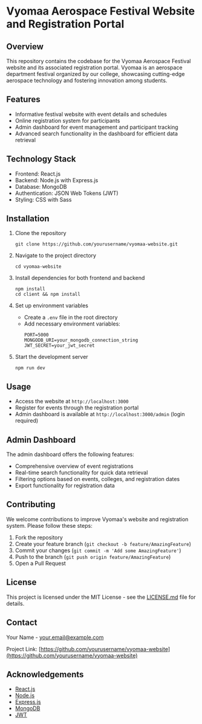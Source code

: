 # Vyomaa Aerospace Festival Website and Registration Portal

## Overview
This repository contains the codebase for the Vyomaa Aerospace Festival website and its associated registration portal. Vyomaa is an aerospace department festival organized by our college, showcasing cutting-edge aerospace technology and fostering innovation among students.

## Features
- Informative festival website with event details and schedules
- Online registration system for participants
- Admin dashboard for event management and participant tracking
- Advanced search functionality in the dashboard for efficient data retrieval

## Technology Stack
- Frontend: React.js
- Backend: Node.js with Express.js
- Database: MongoDB
- Authentication: JSON Web Tokens (JWT)
- Styling: CSS with Sass

## Installation

1. Clone the repository
   ```
   git clone https://github.com/yourusername/vyomaa-website.git
   ```

2. Navigate to the project directory
   ```
   cd vyomaa-website
   ```

3. Install dependencies for both frontend and backend
   ```
   npm install
   cd client && npm install
   ```

4. Set up environment variables
   - Create a `.env` file in the root directory
   - Add necessary environment variables:
     ```
     PORT=5000
     MONGODB_URI=your_mongodb_connection_string
     JWT_SECRET=your_jwt_secret
     ```

5. Start the development server
   ```
   npm run dev
   ```

## Usage
- Access the website at `http://localhost:3000`
- Register for events through the registration portal
- Admin dashboard is available at `http://localhost:3000/admin` (login required)

## Admin Dashboard
The admin dashboard offers the following features:
- Comprehensive overview of event registrations
- Real-time search functionality for quick data retrieval
- Filtering options based on events, colleges, and registration dates
- Export functionality for registration data

## Contributing
We welcome contributions to improve Vyomaa's website and registration system. Please follow these steps:

1. Fork the repository
2. Create your feature branch (`git checkout -b feature/AmazingFeature`)
3. Commit your changes (`git commit -m 'Add some AmazingFeature'`)
4. Push to the branch (`git push origin feature/AmazingFeature`)
5. Open a Pull Request

## License
This project is licensed under the MIT License - see the [LICENSE.md](LICENSE.md) file for details.

## Contact
Your Name - your.email@example.com

Project Link: [https://github.com/yourusername/vyomaa-website](https://github.com/yourusername/vyomaa-website)

## Acknowledgements
- [React.js](https://reactjs.org/)
- [Node.js](https://nodejs.org/)
- [Express.js](https://expressjs.com/)
- [MongoDB](https://www.mongodb.com/)
- [JWT](https://jwt.io/)
